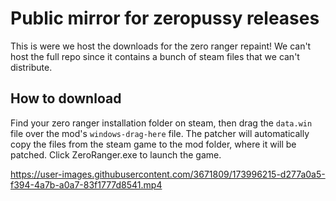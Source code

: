 # Public mirror for zeropussy releases

This is were we host the downloads for the zero ranger repaint! We can't host the full repo since it contains a bunch of steam files that we can't distribute.

## How to download

Find your zero ranger installation folder on steam, then drag the `data.win` file over the mod's `windows-drag-here` file. The patcher will automatically copy the files from the steam game to the mod folder, where it will be patched. Click ZeroRanger.exe to launch the game.

https://user-images.githubusercontent.com/3671809/173996215-d277a0a5-f394-4a7b-a0a7-83f1777d8541.mp4
